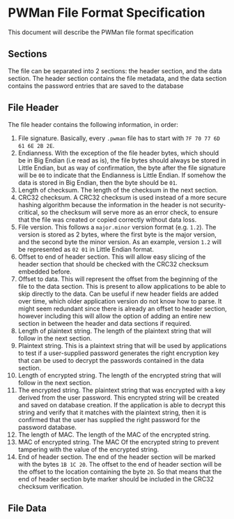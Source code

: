 # PWMan File Format Specification
This document will describe the PWMan file format specification

## Sections
The file can be separated into 2 sections: the header section, and the data section. The header section contains the file metadata, and the data section contains the password entries that are saved to the database

## File Header

The file header contains the following information, in order:
1. File signature. Basically, every `.pwman` file has to start with `7F 70 77 6D 61 6E 2B 2E`.
2. Endianness. With the exception of the file header bytes, which should be in Big Endian (i.e read as is), the file bytes should always be stored in Little Endian, but as way of confirmation, the byte after the file signature will be `00` to indicate that the Endianness is Little Endian. If somehow the data is stored in Big Endian, then the byte should be `01`.
3. Length of checksum. The length of the checksum in the next section.
4. CRC32 checksum. A CRC32 checksum is used instead of a more secure hashing algorithm because the information in the header is not security-critical, so the checksum will serve more as an error check, to ensure that the file was created or copied correctly without data loss.
5. File version. This follows a `major.minor` version format (e.g. `1.2`). The version is stored as 2 bytes, where the first byte is the major version, and the second byte the minor version. As an example, version `1.2` will be represented as `02 01` in Little Endian format.
6. Offset to end of header section. This will allow easy slicing of the header section that should be checked with the CRC32 checksum embedded before.
7. Offset to data. This will represent the offset from the beginning of the file to the data section. This is present to allow applications to be able to skip directly to the data. Can be useful if new header fields are added over time, which older application version do not know how to parse. It might seem redundant since there is already an offset to header section, however including this will allow the option of adding an entire new section in between the header and data sections if required.
8. Length of plaintext string. The length of the plaintext string that will follow in the next section.
9. Plaintext string. This is a plaintext string that will be used by applications to test if a user-supplied password generates the right encryption key that can be used to decrypt the passwords contained in the data section.
10. Length of encrypted string. The length of the encrypted string that will follow in the next section.
11. The encrypted string. The plaintext string that was encrypted with a key derived from the user password. This encrypted string will be created and saved on database creation. If the application is able to decrypt this string and verify that it matches with the plaintext string, then it is confirmed that the user has supplied the right password for the password database.
12. The length of MAC. The length of the MAC of the encrypted string.
13. MAC of encrypted string. The MAC Of the encrypted string to prevent tampering with the value of the encrypted string.
14. End of header section. The end of the header section will be marked with the bytes `1B 1C 20`. The offset to the end of header section will be the offset to the location containing the byte `20`. So that means that the end of header section byte marker should be included in the CRC32 checksum verification.

## File Data

